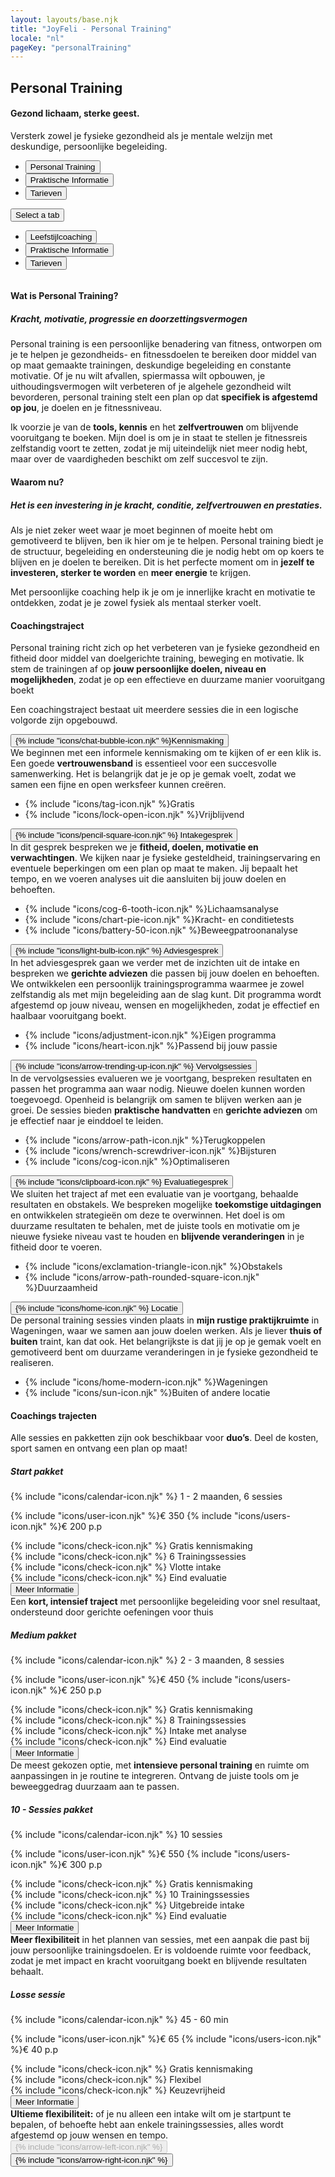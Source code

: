 ```yaml
---
layout: layouts/base.njk
title: "JoyFeli - Personal Training"
locale: "nl"
pageKey: "personalTraining"
---
```


<!-- Hero Section -->
<section class="hero-section overflow-hidden">
  <div class="container position-relative ">
    <div class="row">
      <div class="col-12 position-relative m-0 p-0">
        <!-- Background image container -->
        <div class="bg-image ptraining-img animate-slide-in-left">
        </div>
        <!-- Text overlay -->
        <div class="text-overlay ptraining-text animate-slide-in-right bg-white bg-opacity-75 p-4 p-xxl-5">
          <h1 class="separator text-uppercase">
            <span class="d-block mb-2">
              <span><strong>Personal Training</strong></span>
            </span>
          </h1>
            <h4>
              <span class="d-block mb-3 fst-italic">
                Gezond lichaam, sterke geest.
              </span>
            </h4>
          <p>
            Versterk zowel je fysieke gezondheid als je mentale welzijn met deskundige, persoonlijke begeleiding.
          </p>
        </div>
      </div>
    </div>
  </div>
</section>
<!-- End Hero Section -->
<div class="sun-divider">
  <span class="sun"></span>
</div>
<!-- Tabs Section -->
<section class="py-5 gray-bg tab-section">
  <div class="container">
    <div class="custom-tabs">
      <!-- Tab Navigation -->
      <ul class="nav nav-tabs justify-content-center mb-4 border-0" id="personalTrainingTabs" role="tablist">
        <li class="nav-item d-none d-md-flex">
          <button class="nav-link px-4 active" id="tab-ptraining" data-bs-toggle="tab" data-bs-target="#ptraining" type="button" role="tab" aria-controls="ptraining" aria-selected="true">
            Personal Training
          </button>
        </li>
        <li class="nav-item d-none d-md-flex">
          <button class="nav-link px-4" id="tab-info" data-bs-toggle="tab" data-bs-target="#info" type="button" role="tab" aria-controls="info" aria-selected="false">
            Praktische Informatie
          </button>
        </li>
        <li class="nav-item d-none d-md-flex">
          <button class="nav-link px-4" id="tab-pricing" data-bs-toggle="tab" data-bs-target="#pricing" type="button" role="tab" aria-controls="pricing" aria-selected="false">
            Tarieven
          </button>
        </li>
      </ul>
      <!-- Dropdown Menu for sm screens -->
      <div class="dropdown d-block d-md-none text-center fs-4">
        <button
          class="btn dropdown-toggle fs-4 w-100 bg-white border"
          type="button"
          id="mobileDropdown"
          data-bs-toggle="dropdown"
          aria-expanded="false"
        >
          Select a tab
        </button>
        <ul class="dropdown-menu" aria-labelledby="mobileDropdown" role="tablist">
          <li>
            <button class="dropdown-item active fs-4" data-bs-toggle="tab" data-bs-target="#ptraining" type="button" role="tab" aria-selected="true">
              Leefstijlcoaching
            </button>
          </li>
          <li>
            <button class="dropdown-item fs-4" data-bs-toggle="tab" data-bs-target="#info" type="button" role="tab" aria-selected="false">
              Praktische Informatie
            </button>
          </li>
          <li>
            <button class="dropdown-item fs-4" data-bs-toggle="tab" data-bs-target="#pricing" type="button" role="tab" aria-selected="false">
              Tarieven
            </button>
          </li>
        </ul>
      </div>
      <div class="tab-line"></div>
    </div>
    <div class="tab-content pt-3" id="PersonalTrainingTabsContent" style="overflow:hidden">
      <!-- Personal Training Tab -->
      <div class="mb-3 tab-pane fade active show" id="ptraining" role="tabpanel" aria-labelledby="tab-ptraining">
        <h4 class="mt-4 mb-3 separator">Wat is Personal Training?</h4>
        <h5 class="mb-3"><i>Kracht, motivatie, progressie en doorzettingsvermogen</i></h5>
        <p>
          Personal training is een persoonlijke benadering van fitness, ontworpen om je te helpen je gezondheids- en fitnessdoelen te bereiken door middel van op maat gemaakte trainingen, deskundige begeleiding en constante motivatie. Of je nu wilt afvallen, spiermassa wilt opbouwen, je uithoudingsvermogen wilt verbeteren of je algehele gezondheid wilt bevorderen, personal training stelt een plan op dat <strong>specifiek is afgestemd op jou</strong>, je doelen en je fitnessniveau.   
        </p>
        <p>
          Ik voorzie je van de <strong>tools, kennis</strong> en het <strong>zelfvertrouwen</strong> om blijvende vooruitgang te boeken. Mijn doel is om je in staat te stellen je fitnessreis zelfstandig voort te zetten, zodat je mij uiteindelijk niet meer nodig hebt, maar over de vaardigheden beschikt om zelf succesvol te zijn.
        </p>
        <h4 class="mt-5 mb-3 separator">Waarom nu?</h4>
        <h5 class="mb-3"><i>Het is een investering in je kracht, conditie, zelfvertrouwen en prestaties.</i></h5>
        <p>
          Als je niet zeker weet waar je moet beginnen of moeite hebt om gemotiveerd te blijven, ben ik hier om je te helpen. Personal training biedt je de structuur, begeleiding en ondersteuning die je nodig hebt om op koers te blijven en je doelen te bereiken. Dit is het perfecte moment om in <strong>jezelf te investeren, sterker te worden</strong> en <strong>meer energie</strong> te krijgen.
        </p>
        <p>
          Met persoonlijke coaching help ik je om je innerlijke kracht en motivatie te ontdekken, zodat je je zowel fysiek als mentaal sterker voelt.
        </p>
      </div>
      <!-- Practical Information Tab-->
      <div class="mb-3 tab-pane fade" id="info" role="tabpanel" aria-labelledby="tab-info">
        <h4 class="mt-4 mb-3 separator">Coachingstraject</h4>
        <p>
          Personal training richt zich op het verbeteren van je fysieke gezondheid en fitheid door middel van doelgerichte training, beweging en motivatie. Ik stem de trainingen af op <strong>jouw persoonlijke doelen, niveau en mogelijkheden</strong>, zodat je op een effectieve en duurzame manier vooruitgang boekt
        </p>
        <p class="mb-5">
          Een coachingstraject bestaat uit meerdere sessies die in een logische volgorde zijn opgebouwd. 
        </p>            
        <div class="row g-4">
          <div class="col-md-6 col-lg-6">
            <div class="card">
              <div class="card-body custom-color px-2 py-3 p-lg-5">
                <button
                  class="btn toggle-btn w-100 d-flex justify-content-between align-items-center collapsed collapsed"
                  data-bs-toggle="collapse"
                  data-bs-target="#introduction"
                  aria-expanded="false"
                >
                  <span class="card-title fs-4"><span class="pe-2 pe-lg-3">{% include "icons/chat-bubble-icon.njk" %}</span>Kennismaking</span>
                  <span class="toggle-icon"></span>
                </button>
                <div class="collapse collapse-text" id="introduction">
                  <div class="mt-2">
                    We beginnen met een informele kennismaking om te kijken of er een klik is. Een goede <strong>vertrouwensband</strong> is essentieel voor een succesvolle samenwerking. Het is belangrijk dat je je op je gemak voelt, zodat we samen een fijne en open werksfeer kunnen creëren.
                    <ul class="mt-3">
                      <li>{% include "icons/tag-icon.njk" %}<span>Gratis</span></li>
                      <li>{% include "icons/lock-open-icon.njk" %}<span>Vrijblijvend</span></li>
                    </ul>
                  </div>
                </div>
              </div>
            </div>
          </div>
          <div class="col-md-6 col-lg-6">
            <div class="card">
              <div class="card-body custom-color px-2 py-3 p-lg-5">
                <button
                  class="btn toggle-btn w-100 d-flex justify-content-between align-items-center collapsed"
                  data-bs-toggle="collapse"
                  data-bs-target="#intake"
                  aria-expanded="false"
                >
                  <span class="card-title fs-4"><span class="pe-2 pe-lg-3">{% include "icons/pencil-square-icon.njk" %}</span> Intakegesprek</span>
                  <span class="toggle-icon"></span>
                </button>
                <div class="collapse collapse-text" id="intake">
                  <div class="mt-2">
                    In dit gesprek bespreken we je <strong>fitheid, doelen, motivatie en verwachtingen</strong>. We kijken naar je fysieke gesteldheid, trainingservaring en eventuele beperkingen om een plan op maat te maken. Jij bepaalt het tempo, en we voeren analyses uit die aansluiten bij jouw doelen en behoeften.
                    <ul class="mt-3">
                      <li>{% include "icons/cog-6-tooth-icon.njk" %}<span>Lichaamsanalyse</span></li>
                      <li>{% include "icons/chart-pie-icon.njk" %}<span>Kracht- en conditietests</span></li>
                      <li>{% include "icons/battery-50-icon.njk" %}<span>Beweegpatroonanalyse</span></li>
                    </ul>
                  </div>
                </div>
              </div>
            </div>
          </div>
          <div class="col-md-6 col-lg-6">
            <div class="card">
              <div class="card-body custom-color px-2 py-3 p-lg-5">
                <button
                  class="btn toggle-btn w-100 d-flex justify-content-between align-items-center collapsed"
                  data-bs-toggle="collapse"
                  data-bs-target="#consultation"
                  aria-expanded="false"
                >
                  <span class="card-title fs-4"><span class="pe-2 pe-lg-3">{% include "icons/light-bulb-icon.njk" %}</span> Adviesgesprek</span>
                  <span class="toggle-icon"></span>
                </button>
                <div class="collapse collapse-text" id="consultation">
                  <div class="mt-2">
                    In het adviesgesprek gaan we verder met de inzichten uit de intake en bespreken we <strong>gerichte adviezen</strong> die passen bij jouw doelen en behoeften. We ontwikkelen een persoonlijk trainingsprogramma waarmee je zowel zelfstandig als met mijn begeleiding aan de slag kunt. Dit programma wordt afgestemd op jouw niveau, wensen en mogelijkheden, zodat je effectief en haalbaar vooruitgang boekt.
                    <ul class="mt-3">
                      <li>{% include "icons/adjustment-icon.njk" %}<span>Eigen programma</span></li>
                      <li>{% include "icons/heart-icon.njk" %}<span>Passend bij jouw passie</span></li>
                    </ul>
                  </div>
                </div>
              </div>
            </div>
          </div>
          <div class="col-md-6 col-lg-6">
            <div class="card">
              <div class="card-body custom-color px-2 py-3 p-lg-5">
                <button
                  class="btn toggle-btn w-100 d-flex justify-content-between align-items-center collapsed"
                  data-bs-toggle="collapse"
                  data-bs-target="#followUp"
                  aria-expanded="false"
                >
                  <span class="card-title fs-4"><span class="pe-2 pe-lg-3">{% include "icons/arrow-trending-up-icon.njk" %}</span> Vervolgsessies</span>
                  <span class="toggle-icon"></span>
                </button>
                <div class="collapse collapse-text" id="followUp">
                  <div class="mt-2">
                    In de vervolgsessies evalueren we je voortgang, bespreken resultaten en passen het programma aan waar nodig. Nieuwe doelen kunnen worden toegevoegd. Openheid is belangrijk om samen te blijven werken aan je groei. De sessies bieden <strong>praktische handvatten</strong> en <strong>gerichte adviezen</strong> om je effectief naar je einddoel te leiden.
                    <ul class="mt-3">
                      <li>{% include "icons/arrow-path-icon.njk" %}<span>Terugkoppelen</span></li>
                      <li>{% include "icons/wrench-screwdriver-icon.njk" %}<span>Bijsturen</span></li>
                      <li>{% include "icons/cog-icon.njk" %}<span>Optimaliseren</span></li>
                    </ul>
                  </div>
                </div>
              </div>
            </div>
          </div>
          <div class="col-md-6 col-lg-6">
            <div class="card">
              <div class="card-body custom-color px-2 py-3 p-lg-5">
                <button
                  class="btn toggle-btn w-100 d-flex justify-content-between align-items-center collapsed"
                  data-bs-toggle="collapse"
                  data-bs-target="#evaluation"
                  aria-expanded="false"
                >
                  <span class="card-title fs-4"><span class="pe-2 pe-lg-3">{% include "icons/clipboard-icon.njk" %}</span> Evaluatiegesprek</span>
                  <span class="toggle-icon"></span>
                </button>
                <div class="collapse collapse-text" id="evaluation">
                  <div class="mt-2">
                    We sluiten het traject af met een evaluatie van je voortgang, behaalde resultaten en obstakels. We bespreken mogelijke <strong>toekomstige uitdagingen</strong> en ontwikkelen strategieën om deze te overwinnen. Het doel is om duurzame resultaten te behalen, met de juiste tools en motivatie om je nieuwe fysieke niveau vast te houden en <strong>blijvende veranderingen</strong> in je fitheid door te voeren.
                    <ul class="mt-3">
                      <li>{% include "icons/exclamation-triangle-icon.njk" %}<span>Obstakels</span></li>
                      <li>{% include "icons/arrow-path-rounded-square-icon.njk" %}<span>Duurzaamheid</span></li>
                    </ul>
                  </div>
                </div>
              </div>
            </div>
          </div>
          <div class="col-md-6 col-lg-6">
            <div class="card">
              <div class="card-body custom-color px-2 py-3 p-lg-5">
                <button
                  class="btn toggle-btn w-100 d-flex justify-content-between align-items-center collapsed"
                  data-bs-toggle="collapse"
                  data-bs-target="#location"
                  aria-expanded="false"
                >
                  <span class="card-title fs-4"><span class="pe-2 pe-lg-3">{% include "icons/home-icon.njk" %}</span> Locatie</span>
                  <span class="toggle-icon"></span>
                </button>
                <div class="collapse collapse-text" id="location">
                  <div class="mt-2">
                    De personal training sessies vinden plaats in <strong>mijn rustige praktijkruimte</strong> in Wageningen, waar we samen aan jouw doelen werken. Als je liever <strong>thuis of buiten</strong> traint, kan dat ook. Het belangrijkste is dat jij je op je gemak voelt en gemotiveerd bent om duurzame veranderingen in je fysieke gezondheid te realiseren.
                    <ul class="mt-3">
                      <li>{% include "icons/home-modern-icon.njk" %}<span>Wageningen</span></li>
                      <li>{% include "icons/sun-icon.njk" %}<span>Buiten of andere locatie</span></li>
                    </ul>
                  </div>
                </div>
              </div>
            </div>
          </div>
        </div>
      </div>
      <!-- Pricing tab -->
      <div class="mb-3 tab-pane fade" id="pricing" role="tabpanel" aria-labelledby="tab-pricing">
          <h4 class="mt-4 mb-3 separator">Coachings trajecten</h4>
          <p>
            Alle sessies en pakketten zijn ook beschikbaar voor <strong>duo’s</strong>. Deel de kosten, sport samen en ontvang een plan op maat!
          </p>
          <div class="row g-4">
            <!-- Start pakket Card -->
            <div class="col-md-6 col-lg-6">
                <div class="card">
                    <div class="card-body custom-color p-4 p-lg-5">
                        <h5 class="card-title text-center fs-4">Start pakket</h5>
                        <p class="card-text fs-lg-4">
                          {% include "icons/calendar-icon.njk" %}
                          <span class="ps-2 ps-lg-3">1 - 2 maanden, 6 sessies</span>
                        </p>
                        <p class="card-text fs-lg-4">
                          {% include "icons/user-icon.njk" %}<span class="ps-2 ps-lg-3 pe-4 pe-lg-5">€ 350</span>
                          {% include "icons/users-icon.njk" %}<span class="ps-2 ps-lg-3">€ 200 p.p</span>
                        </p>
                        <div class="card-text">
                          <div>
                            {% include "icons/check-icon.njk" %}
                            <span class="ps-2 ps-lg-3">Gratis kennismaking</span>
                          </div>
                          <div>
                            {% include "icons/check-icon.njk" %}
                            <span class="ps-2 ps-lg-3">6 Trainingssessies</span>
                          </div>
                          <div>
                            {% include "icons/check-icon.njk" %}
                            <span class="ps-2 ps-lg-3">Vlotte intake</span>
                          </div>
                          <div>
                            {% include "icons/check-icon.njk" %}
                            <span class="ps-2 ps-lg-3">Eind evaluatie</span>
                          </div>
                          <button
                            class="btn toggle-btn w-100 d-flex justify-content-center align-items-center collapsed"
                            data-bs-toggle="collapse"
                            data-bs-target="#startPakket"
                            aria-expanded="false"
                          >
                            <span class="fs-lg-4 visually-hidden">Meer Informatie</span>
                            <span class="toggle-icon"></span>
                          </button>
                          <div class="collapse collapse-text" id="startPakket">
                            <div class="mt-2">
                              Een <strong>kort, intensief traject</strong> met persoonlijke begeleiding voor snel resultaat, ondersteund door gerichte oefeningen voor thuis
                            </div>
                          </div>
                        </div>
                    </div>
                </div>
            </div>
            <!-- Medium Pakket Card -->
            <div class="col-md-6 col-lg-6">
                <div class="card">
                    <div class="card-body custom-color p-4 p-lg-5">
                        <h5 class="card-title text-center fs-4">Medium pakket</h5>
                        <p class="card-text fs-lg-4">
                          {% include "icons/calendar-icon.njk" %}
                          <span class="ps-2 ps-lg-3">2 - 3 maanden, 8 sessies</span>
                        </p>
                        <p class="card-text fs-lg-4">
                          {% include "icons/user-icon.njk" %}<span class="ps-2 ps-lg-3 pe-4 pe-lg-5">€ 450</span>
                          {% include "icons/users-icon.njk" %}<span class="ps-2 ps-lg-3">€ 250 p.p</span>
                        </p>
                        <div class="card-text">
                          <div>
                            {% include "icons/check-icon.njk" %}
                            <span class="ps-2 ps-lg-3">Gratis kennismaking</span>
                          </div>
                          <div>
                            {% include "icons/check-icon.njk" %}
                            <span class="ps-2 ps-lg-3">8 Trainingssessies</span>
                          </div>
                          <div>
                            {% include "icons/check-icon.njk" %}
                            <span class="ps-2 ps-lg-3">Intake met analyse</span>
                          </div>
                          <div>
                            {% include "icons/check-icon.njk" %}
                            <span class="ps-2 ps-lg-3">Eind evaluatie</span>
                          </div>
                          <button
                            class="btn toggle-btn w-100 d-flex justify-content-center align-items-center collapsed"
                            data-bs-toggle="collapse"
                            data-bs-target="#mediumPakket"
                            aria-expanded="false"
                          >
                            <span class="fs-lg-4 visually-hidden">Meer Informatie</span>
                            <span class="toggle-icon"></span>
                          </button>
                          <div class="collapse collapse-text" id="mediumPakket">
                            <div class="mt-2">
                              De meest gekozen optie, met <strong>intensieve personal training</strong> en ruimte om aanpassingen in je routine te integreren. Ontvang de juiste tools om je beweeggedrag duurzaam aan te passen.
                            </div>
                          </div>
                        </div>
                    </div>
                </div>
            </div>
            <!-- 10 - Sessies Pakket Card -->
            <div class="col-md-6 col-lg-6">
                <div class="card">
                    <div class="card-body custom-color p-4 p-lg-5">
                        <h5 class="card-title text-center fs-4">10 - Sessies pakket</h5>
                        <p class="card-text fs-lg-4">
                          {% include "icons/calendar-icon.njk" %}
                          <span class="ps-2 ps-lg-3"> 10 sessies</span>
                        </p>
                        <p class="card-text fs-lg-4">
                          {% include "icons/user-icon.njk" %}<span class="ps-2 ps-lg-3 pe-4 pe-lg-5">€ 550</span>
                          {% include "icons/users-icon.njk" %}<span class="ps-2 ps-lg-3">€ 300 p.p</span>
                        </p>
                        <div class="card-text">
                          <div>
                            {% include "icons/check-icon.njk" %}
                            <span class="ps-2 ps-lg-3">Gratis kennismaking</span>
                          </div>
                          <div>
                            {% include "icons/check-icon.njk" %}
                            <span class="ps-2 ps-lg-3">10 Trainingssessies</span>
                          </div>
                          <div>
                            {% include "icons/check-icon.njk" %}
                            <span class="ps-2 ps-lg-3">Uitgebreide intake</span>
                          </div>
                          <div>
                            {% include "icons/check-icon.njk" %}
                            <span class="ps-2 ps-lg-3">Eind evaluatie</span>
                          </div>
                          <button
                            class="btn toggle-btn w-100 d-flex justify-content-center align-items-center collapsed"
                            data-bs-toggle="collapse"
                            data-bs-target="#tenSessiesPakket"
                            aria-expanded="false"
                          >
                            <span class="fs-lg-4 visually-hidden">Meer Informatie</span>
                            <span class="toggle-icon"></span>
                          </button>
                          <div class="collapse collapse-text" id="tenSessiesPakket">
                            <div class="mt-2">
                              <strong>Meer flexibiliteit</strong> in het plannen van sessies, met een aanpak die past bij jouw persoonlijke trainingsdoelen. Er is voldoende ruimte voor feedback, zodat je met impact en kracht vooruitgang boekt en blijvende resultaten behaalt.
                            </div>
                          </div>
                        </div>
                    </div>
                </div>
            </div>
            <!-- Losse sessie Card -->
            <div class="col-md-6 col-lg-6">
                <div class="card">
                    <div class="card-body custom-color p-4 p-lg-5">
                        <h5 class="card-title text-center fs-4">Losse sessie</h5>
                        <p class="card-text fs-lg-4">
                          {% include "icons/calendar-icon.njk" %}
                          <span class="ps-2 ps-lg-3">45 - 60 min</span>
                        </p>
                        <p class="card-text fs-lg-4">
                          {% include "icons/user-icon.njk" %}<span class="ps-2 ps-lg-3 pe-4 pe-lg-5">€ 65</span>
                          {% include "icons/users-icon.njk" %}<span class="ps-2 ps-lg-3">€ 40 p.p</span>
                        </p>
                        <div class="card-text">
                          <div>
                            {% include "icons/check-icon.njk" %}
                            <span class="ps-2 ps-lg-3">Gratis kennismaking</span>
                          </div>
                          <div>
                            {% include "icons/check-icon.njk" %}
                            <span class="ps-2 ps-lg-3">Flexibel</span>
                          </div>
                          <div>
                            {% include "icons/check-icon.njk" %}
                            <span class="ps-2 ps-lg-3">Keuzevrijheid</span>
                          </div>
                          <button
                            class="btn toggle-btn w-100 d-flex justify-content-center align-items-center collapsed"
                            data-bs-toggle="collapse"
                            data-bs-target="#singlePakket"
                            aria-expanded="false"
                          >
                            <span class="fs-lg-4 visually-hidden">Meer Informatie</span>
                            <span class="toggle-icon"></span>
                          </button>
                          <div class="collapse collapse-text" id="singlePakket">
                            <strong>Ultieme flexibiliteit:</strong> of je nu alleen een intake wilt om je startpunt te bepalen, of behoefte hebt aan enkele trainingssessies, alles wordt afgestemd op jouw wensen en tempo.
                          </div>
                        </div>
                    </div>
                </div>
            </div>
        </div>
      </div>
    </div>
  </div>
  <!-- Navigation buttons -->
  <div class="mt-3 text-center">
    <button id="prevTabBtn" class="btn custom-btn mx-3 fs-5" disabled>{% include "icons/arrow-left-icon.njk" %}</button>
    <button id="nextTabBtn" class="btn custom-btn mx-3 fs-5">{% include "icons/arrow-right-icon.njk" %}</button>
  </div>
</section>
